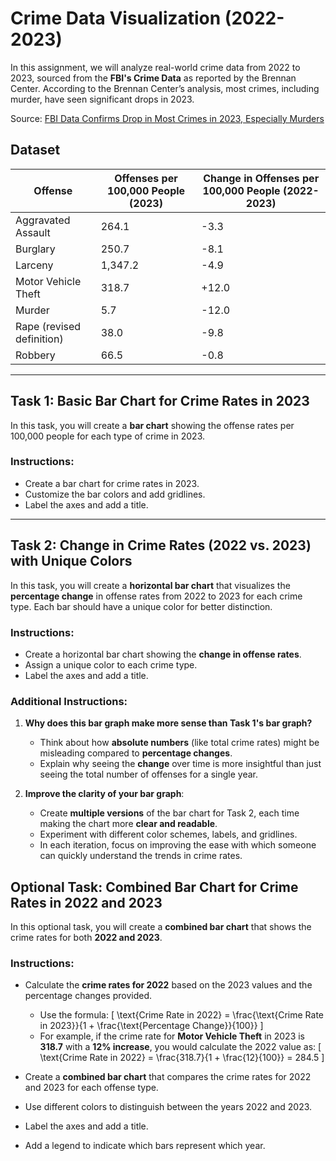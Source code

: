 # Crime Data Visualization (2022-2023)

In this assignment, we will analyze real-world crime data from 2022 to 2023, sourced from the **FBI's Crime Data** as reported by the Brennan Center. According to the Brennan Center’s analysis, most crimes, including murder, have seen significant drops in 2023.

Source: [FBI Data Confirms Drop in Most Crimes in 2023, Especially Murders](https://www.brennancenter.org/our-work/analysis-opinion/fbi-data-confirms-drop-most-crimes-2023-especially-murders)

## Dataset

| **Offense**                  | **Offenses per 100,000 People (2023)** | **Change in Offenses per 100,000 People (2022-2023)** |
|------------------------------|----------------------------------------|-------------------------------------------------------|
| Aggravated Assault            | 264.1                                  | -3.3                                                  |
| Burglary                      | 250.7                                  | -8.1                                                  |
| Larceny                       | 1,347.2                                | -4.9                                                  |
| Motor Vehicle Theft           | 318.7                                  | +12.0                                                 |
| Murder                        | 5.7                                    | -12.0                                                 |
| Rape (revised definition)     | 38.0                                   | -9.8                                                  |
| Robbery                       | 66.5                                   | -0.8                                                  |


---

## Task 1: Basic Bar Chart for Crime Rates in 2023

In this task, you will create a **bar chart** showing the offense rates per 100,000 people for each type of crime in 2023.

### Instructions:
- Create a bar chart for crime rates in 2023.
- Customize the bar colors and add gridlines.
- Label the axes and add a title.

---

## Task 2: Change in Crime Rates (2022 vs. 2023) with Unique Colors

In this task, you will create a **horizontal bar chart** that visualizes the **percentage change** in offense rates from 2022 to 2023 for each crime type. Each bar should have a unique color for better distinction.

### Instructions:
- Create a horizontal bar chart showing the **change in offense rates**.
- Assign a unique color to each crime type.
- Label the axes and add a title.

### Additional Instructions:
1. **Why does this bar graph make more sense than Task 1's bar graph?**
   - Think about how **absolute numbers** (like total crime rates) might be misleading compared to **percentage changes**.
   - Explain why seeing the **change** over time is more insightful than just seeing the total number of offenses for a single year.
   
2. **Improve the clarity of your bar graph**:
   - Create **multiple versions** of the bar chart for Task 2, each time making the chart more **clear and readable**.
   - Experiment with different color schemes, labels, and gridlines.
   - In each iteration, focus on improving the ease with which someone can quickly understand the trends in crime rates.


## Optional Task: Combined Bar Chart for Crime Rates in 2022 and 2023

In this optional task, you will create a **combined bar chart** that shows the crime rates for both **2022 and 2023**. 

### Instructions:
- Calculate the **crime rates for 2022** based on the 2023 values and the percentage changes provided.
  - Use the formula:
    \[
    \text{Crime Rate in 2022} = \frac{\text{Crime Rate in 2023}}{1 + \frac{\text{Percentage Change}}{100}}
    \]
  - For example, if the crime rate for **Motor Vehicle Theft** in 2023 is **318.7** with a **12% increase**, you would calculate the 2022 value as:
    \[
    \text{Crime Rate in 2022} = \frac{318.7}{1 + \frac{12}{100}} = 284.5
    \]
    
- Create a **combined bar chart** that compares the crime rates for 2022 and 2023 for each offense type.
- Use different colors to distinguish between the years 2022 and 2023.
- Label the axes and add a title.
- Add a legend to indicate which bars represent which year.
